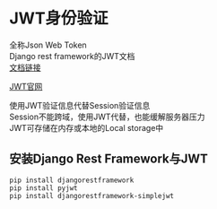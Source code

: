 # JWT身份验证
全称Json Web Token  
Django rest framework的JWT文档  
[文档链接](https://django-rest-framework-simplejwt.readthedocs.io/en/latest/settings.html)  

[JWT官网](https://jwt.io/)  

使用JWT验证信息代替Session验证信息    
Session不能跨域，使用JWT代替，也能缓解服务器压力  
JWT可存储在内存或本地的Local storage中  

## 安装Django Rest Framework与JWT
```
pip install djangorestframework
pip install pyjwt
pip install djangorestframework-simplejwt
```